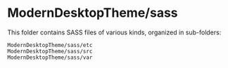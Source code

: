 # ModernDesktopTheme/sass

This folder contains SASS files of various kinds, organized in sub-folders:

    ModernDesktopTheme/sass/etc
    ModernDesktopTheme/sass/src
    ModernDesktopTheme/sass/var
